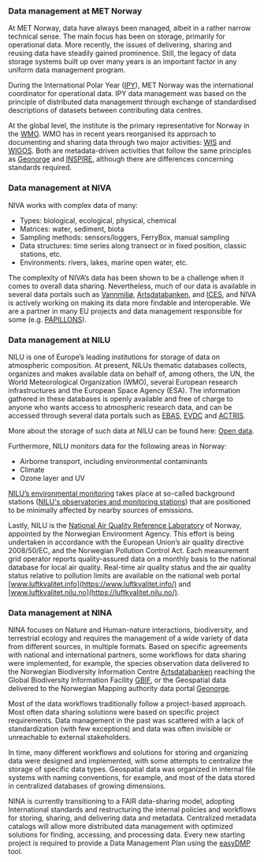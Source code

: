 
### Data management at MET Norway  
At MET Norway, data have always been managed, albeit in a rather narrow technical sense. The main focus has been on storage, primarily for operational data. More recently, the issues of delivering, sharing and reusing data have steadily gained prominence. Still, the legacy of data storage systems built up over many years is an important factor in any uniform data management program.

During the International Polar Year ([IPY](https://public.wmo.int/en/bulletin/international-polar-year-2007-2008)), MET Norway was the international coordinator for operational data. IPY data management was based on the principle of distributed data management through exchange of standardised descriptions of datasets between contributing data centres.

At the global level, the institute is the primary representative for Norway in the [WMO](https://public.wmo.int/en). WMO has in recent years reorganised its approach to documenting and sharing data through two major activities: [WIS](https://community.wmo.int/en/activity-areas/wis) and [WIGOS](https://community.wmo.int/en/activity-areas/WIGOS). Both are metadata-driven activities that follow the same principles as [Geonorge](https://www.geonorge.no/en/) and [INSPIRE](https://inspire.ec.europa.eu/), although there are differences concerning standards required.

### Data management at NIVA

NIVA works with complex data of many:

- Types: biological, ecological, physical, chemical
- Matrices: water, sediment, biota
- Sampling methods: sensors/loggers, FerryBox, manual sampling
- Data structures: time series along transect or in fixed position, classic stations, etc.
- Environments: rivers, lakes, marine open water, etc.

The complexity of NIVA’s data has been shown to be a challenge when it comes to overall data sharing. Nevertheless, much of our data is available in several data portals such as [Vannmiljø](https://vannmiljo.miljodirektoratet.no/), [Artsdatabanken](https://www.artsdatabanken.no/), and [ICES](https://www.ices.dk/Pages/default.aspx), and NIVA is actively working on making its data more findable and interoperable. We are a partner in many EU projects and data management responsible for some (e.g. [PAPILLONS](https://www.papillons-h2020.eu/)).

### Data management at NILU
NILU is one of Europe’s leading institutions for storage of data on atmospheric composition. At present, NILUs thematic databases collects, organizes and makes available data on behalf of, among others, the UN, the World Meteorological Organization (WMO), several European research infrastructures and the European Space Agency (ESA). The information gathered in these databases is openly available and free of charge to anyone who wants access to atmospheric research data, and can be accessed through several data portals such as [EBAS](https://ebas-data.nilu.no/), [EVDC](https://evdc.esa.int/) and [ACTRIS](https://dc.actris.nilu.no/). 

More about the storage of such data at NILU can be found here: [Open data](https://www.nilu.com/open-data/). 

Furthermore, NILU monitors data for the following areas in Norway: 
- Airborne transport, including environmental contaminants
- Climate
- Ozone layer and UV

[NILU’s environmental monitoring](https://www.nilu.com/research/monitoring/) takes place at so-called background stations ([NILU's observatories and monitoring stations](https://www.nilu.com/facility/nilus-observatories-and-monitoring-stations/)) that are positioned to be minimally affected by nearby sources of emissions.

Lastly, NILU is the [National Air Quality Reference Laboratory](https://www.nilu.com/research/urban-air-quality/national-air-quality-reference-laboratory/) of Norway, appointed by the Norwegian Environment Agency. This effort is being undertaken in accordance with the European Union’s air quality directive 2008/50/EC, and the Norwegian Pollution Control Act. Each measurement grid operator reports quality-assured data on a monthly basis to the national database for local air quality. Real-time air quality status and the air quality status relative to pollution limits are available on the national web portal [www.luftkvalitet.info](https://www.luftkvalitet.info/) and [www.luftkvalitet.nilu.no](https://luftkvalitet.nilu.no/). 


### Data management at NINA
NINA focuses on Nature and Human-nature interactions, biodiversity, and terrestrial ecology and requires the management of a wide variety of data from different sources, in multiple formats. Based on specific agreements with national and international partners, some workflows for data sharing were implemented, for example, the species observation data delivered to the Norwegian Biodiversity Information Centre [Artsdatabanken](https://www.biodiversity.no/) reaching the Global Biodiversity Information Facility [GBIF](https://www.gbif.org/), or the Geospatial data delivered to the Norwegian Mapping authority data portal [Geonorge](https://www.geonorge.no/).

Most of the data workflows traditionally follow a project-based approach. Most often data sharing solutions were based on specific project requirements. Data management in the past was scattered with a lack of standardization (with few exceptions) and data was often invisible or unreachable to external stakeholders. 

In time, many different workflows and solutions for storing and organizing data were designed and implemented, with some attempts to centralize the storage of specific data types. Geospatial data was organized in internal file systems with naming conventions, for example, and most of the data stored in centralized databases of growing dimensions.

NINA is currently transitioning to a FAIR data-sharing model, adopting International standards and restructuring the internal policies and workflows for storing, sharing, and delivering data and metadata. Centralized metadata catalogs will allow more distributed data management with optimized solutions for finding, accessing, and processing data. Every new starting project is required to provide a Data Management Plan using the [easyDMP](https://www.sigma2.no/data-planning) tool. 
